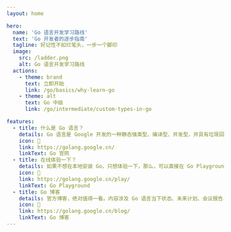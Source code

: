 ```yaml
---
layout: home

hero:
  name: 'Go 语言开发学习路线'
  text: 'Go 开发者的逐步指南'
  tagline: 好记性不如烂笔头，一步一个脚印
  image:
    src: /ladder.png
    alt: Go 语言开发学习路线
  actions:
    - theme: brand
      text: 立即开始
      link: /go/basics/why-learn-go
    - theme: alt
      text: Go 中级
      link: /go/intermediate/custom-types-in-go

features:
  - title: 什么是 Go 语言？
    details: Go 语言是 Google 开发的一种静态强类型、编译型、并发型，并具有垃圾回收功能的编程语言。
    icon: 📝
    link: https://golang.google.cn/
    linkText: Go 官网
  - title: 在线体验一下？
    details: 如果不想在本地安装 Go，只想体验一下，那么，可以直接在 Go Playground 上进行在线尝试。
    icon: 🚀
    link: https://golang.google.cn/play/
    linkText: Go Playground
  - title: Go 博客
    details: 官方博客，绝对值得一看。内容涉及 Go 语言当下状态、未来计划、会议报告、Go 相关话题深度解读。
    icon: 🧭
    link: https://golang.google.cn/blog/
    linkText: Go 博客
---
```

